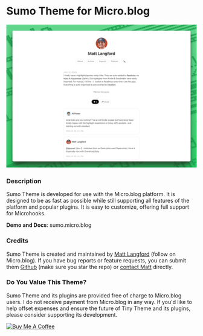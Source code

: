 # Sumo Theme for Micro.blog

![Sumo Theme for Micro.blog Logo](https://github.com/MattSLangford/Sumo-Theme/blob/main/screenshot.png?raw=true)


### Description

Sumo Theme is developed for use with the Micro.blog platform. It is designed to be as fast as possible while still supporting all features of the platform and popular plugins. It is easy to customize, offering full support for Microhooks.

**Demo and Docs**: sumo.micro.blog

### Credits

Sumo Theme is created and maintained by [Matt Langford](http://micro.blog/mtt?remote_follow=1) (follow on Micro.blog). If you have bug reports or feature requests, you can submit them [Github](https://github.com/MattSLangford/Tiny-Theme-for-Micro.blog) (make sure you star the repo) or [contact Matt](https://mattlangford.com/about/#contact) directly.

### Do You Value This Theme?

Sumo Theme and its plugins are provided free of charge to Micro.blog users. I do not receive payment from Micro.blog in any way. If you'd like to help offset expenses and ensure the future of Tiny Theme and its plugins, please consider supporting its development.

<a href="https://www.buymeacoffee.com/mattlangford" rel="nofollow"><img src="https://camo.githubusercontent.com/cace41b0afc90c68d0207e2bd809ee121f9ff4f72ac032e8ced972aee7adbb23/68747470733a2f2f63646e2e6275796d6561636f666665652e636f6d2f627574746f6e732f76322f64656661756c742d79656c6c6f772e706e67" alt="Buy Me A Coffee" style="height: 60px; width: 217px; max-width: 100%;" data-canonical-src="https://cdn.buymeacoffee.com/buttons/v2/default-yellow.png"></a>

